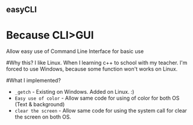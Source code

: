 ## easyCLI
# Because CLI>GUI
Allow easy use of Command Line Interface for basic use

#Why this?
I like Linux. When I learning c++ to school with my teacher. I'm forced to use Windows, because some function won't works on Linux.

#What I implemented?
* `_getch` - Existing on Windows. Added on Linux. :)
* `Easy use of color` - Allow same code for using of color for both OS (Text & background)
* `clear the screen` - Allow same code for using the system call for clear the screen on both OS.

